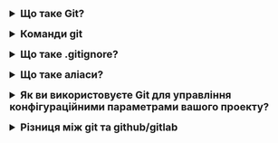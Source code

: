<details style="margin-bottom: 15px;">
  <summary style="cursor: pointer; outline: none; font-weight: bold; font-size: 18px;">
    Що таке Git?
  </summary>
  <div style="padding: 10px; font-size: 16px;">
    <p>Git - це розподілена система керування версіями файлів та спільної роботи. Вона дозволяє відстежувати історію змін у файлах, створювати резервні копії, відновлювати попередні версії файлів, а також спільно працювати над проектами з іншими розробниками.<br>
    Git використовує концепцію гілок для відстеження різних версії проекту. Гілки дозволяють розробникам працювати над різними функціями або завданнями одночасно, не впливаючи на основну версію проекту.<br>
    Git є дуже популярною системою керування версіями, яка використовується для розробки програмного забезпечення, веб-сайтів, документації та інших проектів.<br>
    Основні функції Git:<br>
    - Відстеження історії змін у файлах<br>
    - Створення резервних копій<br>
    - Відновлення попередніх версій файлів<br>
    - Спільна робота над проектами<br>
    - Використання гілок для відстеження різних версій проекту<br>
    Git має ряд переваг перед іншими системами керування версіями:<br>
    - Він є розподіленим, тобто кожна копія репозиторію Git містить повну історію змін. Це означає, що навіть якщо сервер з віддаленим репозиторієм вийде з ладу, можна відновити проект з локальної копії.<br>
    - Він є дуже швидким і ефективним, оскільки зберігає лише зміни між комітами, а не самі файли.<br>
    - Він є дуже надійним, оскільки використовує криптографію для захисту даних.
</p>
  </div>
</details>
<details style="margin-bottom: 15px;">
  <summary style="cursor: pointer; outline: none; font-weight: bold; font-size: 18px;">
    Команди git
  </summary>
  <div style="padding: 10px; font-size: 16px;">
    <p>git init: Ініціалізує новий репозиторій.<br>
    git clone <URL>: Клонує віддалений репозиторій на локальний комп'ютер.<br>
    git add <файли>: Додає зміни чи нові файли до індексу (staging area).<br>
    git commit -m "Повідомлення про коміт": Зафіксовує зміни та створює новий коміт із повідомленням.<br>
    git commit --amend: виправлення останнього коміту (якщо він не відправлений).<br>
    git status: Показує статус змін у вашому робочому каталозі та індексі.<br>
    git log: Показує історію комітів.<br>
    git branch: Показує список гілок у репозиторії.<br>
    git checkout -b <ім'я гілки>: Створює нову гілку та переходить до неї.<br>
    git merge <гілка>: Зливає зміни з іншої гілки до поточної.<br>
    git pull: Отримує та зливає зміни з віддаленого репозиторію.<br>
    git push: Відсилає коміти на віддалений репозиторій.<br>
    git remote -v: Показує список віддалених репозиторіїв.<br>
    git fetch: Отримує зміни з віддаленого репозиторію, але не зливає їх.<br>
    git diff: Показує різницю між робочим каталогом та індексом.<br>
    git reset <файли>: Відміняє зміни у робочому каталозі та індексі.<br>
    git remote add origin <URL>: Додає віддалений репозиторій як "origin".<br>
    git rm <файли>: Видаляє файли та видаляє їх з індексу.<br>
    git mv <старий_файл> <новий_файл>: Перейменовує або переміщує файл та відслідковує його зміни.<br>
    git stash: Зберігає зміни в робочому каталозі, дозволяючи переключитися на іншу гілку чи виправити інші речі.<br>
    git tag <ім'я тегу>: Додає мітку (тег) для позначення конкретного коміту.<br>
    git cherry-pick <хеш-код коміту>: Вносить конкретний коміт з однієї гілки в іншу.<br>
    git rebase <гілка>: Переносить коміти з поточної гілки на іншу та застосовує їх поверх останнього коміту на цій гілці.<br>
    git branch -d <гілка>: Видаляє локальну гілку.<br>
    git branch -m стара_гілка нова_гілка: переіменування гілки.<br>
    git push origin --delete <гілка>: Видаляє віддалену гілку на сервері.<br>
    git remote rename <старий_назва> <новий_назва>: Перейменовує віддалений репозиторій.<br>
    git revert <коміт>: використовується для створення нового коміту, який відміняє зміни, внесені певним комітом чи діапазоном комітів. <br>
    git restore: використовується для відновлення локальних змін у файлах або каталогах до попередньої версії.<br>
    git bisect: можна використовувати для автоматизованого пошуку коміту, в якому виникла помилка або проблема.</p>
  </div>
</details>
<details style="margin-bottom: 15px;">
  <summary style="cursor: pointer; outline: none; font-weight: bold; font-size: 18px;">
    Що таке .gitignore?
  </summary>
  <div style="padding: 10px; font-size: 16px;">
    <p>Файл .gitignore - це звичайний текстовий файл, який містить список файлів і каталогів, які Git повинен ігнорувати. Це означає, що такі файли не будуть відстежуватися Git і не будуть включатися в коміти.<br>
    Файл .gitignore зазвичай створюється в корені репозиторію Git. Він може містити як прості імена файлів, так і шаблони для пошуку файлів.<br>
    Наприклад, щоб ігнорувати всі файли в каталозі /assets, можна додати наступний рядок до файлу .gitignore: /assets/*</p>
  </div>
</details>
<details style="margin-bottom: 15px;">
  <summary style="cursor: pointer; outline: none; font-weight: bold; font-size: 18px;">
    Що таке аліаси?
  </summary>
  <div style="padding: 10px; font-size: 16px;">
    <p>Аліаси - це короткі команди, які можна використовувати замість довгих команд Git. Вони можуть бути дуже корисними для спрощення використання команд Git, особливо якщо ви часто використовуєте певні команди.<br>
    Щоб створити аліас, використовуйте команду git config. Наприклад, щоб створити аліас для команди git status, використовуйте наступну команду:<br>
    git config --global alias.st status<br>
    Після створення аліаса ви можете використовувати його замість довгої команди. Наприклад, тепер ви можете використовувати команду st замість git status.<br>
    Ось кілька прикладів аліасів, які можна використовувати для спрощення використання команд Git:<br>
    st - для команди git status<br>
    cm - для команди git commit<br>
    co - для команди git checkout<br>
    br - для команди git branch<br>
    push - для команди git push<br>
    pull - для команди git pull</p>
  </div>
</details>
<details style="margin-bottom: 15px;">
  <summary style="cursor: pointer; outline: none; font-weight: bold; font-size: 18px;">
    Як ви використовуєте Git для управління конфігураційними параметрами вашого проекту?
  </summary>
  <div style="padding: 10px; font-size: 16px;">
    <p>Git зберігає конфігураційні параметри на різних рівнях: глобально (всі репозиторії на комп'ютері), локально (конкретний репозиторій), і на рівні конкретного користувача в системі. Для налаштування параметрів на кожному з рівнів, можна використовувати наступні команди:<br>
    Глобальний рівень:<br>
    git config --global user.name "Ваше Ім'я"<br>
    git config --global user.email "ваш_email@example.com"<br>
    Локальний рівень (в межах конкретного репозиторію):<br>
    git config user.name "Ваше Ім'я"<br>
    git config user.email "ваш_email@example.com"<br>
    </p>
  </div>
</details>
<details style="margin-bottom: 15px;">
  <summary style="cursor: pointer; outline: none; font-weight: bold; font-size: 18px;">
    Різниця між git та github/gitlab
  </summary>
  <div style="padding: 10px; font-size: 16px;">
    <p>Git і GitHub/GitLab - це дві різні речі, але вони часто використовуються разом у розробці програмного забезпечення. Давайте розглянемо їхню основну різницю:<br>
    1. **Git:**<br>
    - **Визначення:** Git є розподіленою системою керування версіями.<br>
    - **Роль:** Git призначений для ведення історії змін в коді та спільної роботи над проектами. Він дозволяє вам відслідковувати зміни в коді, створювати гілки для експериментів та об'єднувати їх, а також працювати локально.<br>
    2. **GitHub і GitLab:**<br>
    - **Визначення:** GitHub і GitLab - це веб-платформи для спільної роботи з проектами, які використовують Git для керування версіями.<br>
    - **Роль:** GitHub і GitLab надають інфраструктуру для спільної роботи над проектами, сприяючи командній роботі. Вони забезпечують інтерфейс для спостереження за змінами, створенням гілок, обговоренням коду, автоматизацією CI/CD, проблемами (issues), та багатьма іншими функціями.<br>
    ### Основні відмінності:<br>
    - **Git:**<br>
    - Це система керування версіями.<br>
    - Використовується локально, і ви можете мати власну копію репозиторію на своєму комп'ютері.<br>
    - Дозволяє вам працювати локально та відстежувати зміни в коді.<br>
    - **GitHub/GitLab:**<br>
    - Це веб-платформа для спільної роботи над проектами, яка використовує Git для керування версіями.<br>
    - Забезпечує веб-інтерфейс для роботи з Git, а також іншими інструментами для командної роботи.<br>
    - Дозволяє спільно працювати над проектами, відслідковувати проблеми, обговорювати код, налаштовувати CI/CD, тощо.</p>
  </div>
</details>
